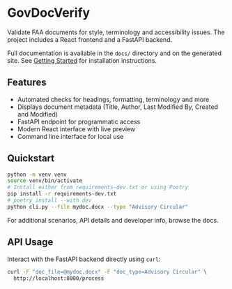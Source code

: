 # GovDocVerify

Validate FAA documents for style, terminology and accessibility issues. The project includes a React frontend and a FastAPI backend.

Full documentation is available in the `docs/` directory and on the generated site. See [Getting Started](docs/getting-started.md) for installation instructions.

## Features
- Automated checks for headings, formatting, terminology and more
- Displays document metadata (Title, Author, Last Modified By, Created and Modified)
- FastAPI endpoint for programmatic access
- Modern React interface with live preview
- Command line interface for local use

## Quickstart
```bash
python -m venv venv
source venv/bin/activate
# Install either from requirements-dev.txt or using Poetry
pip install -r requirements-dev.txt
# poetry install --with dev
python cli.py --file mydoc.docx --type "Advisory Circular"
```

For additional scenarios, API details and developer info, browse the docs.

## API Usage

Interact with the FastAPI backend directly using `curl`:

```bash
curl -F "doc_file=@mydoc.docx" -F "doc_type=Advisory Circular" \
  http://localhost:8000/process
```
